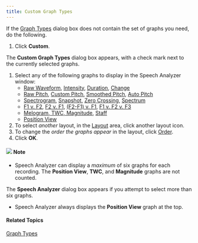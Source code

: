 ```yaml
---
title: Custom Graph Types
---
```


If the [Graph Types](types) dialog box does not contain the set of graphs you need, do the following.

1. Click **Custom**.

The **Custom Graph Types** dialog box appears, with a check mark next to the currently selected graphs.

1. Select any of the following graphs to display in the Speech Analyzer window:
   * [Raw Waveform](raw-waveform), [Intensity](intensity), [Duration](duration), [Change](change)
   * [Raw Pitch](raw-pitch), [Custom Pitch](custom-pitch), [Smoothed Pitch](smoothed-pitch), [Auto Pitch](auto-pitch)
   * [Spectrogram](spectrogram), [Snapshot](snapshot-spectrogram), [Zero Crossing](zero-crossing), [Spectrum](spectrum)
   * [F1 v. F2](f1-v-f2), [F2 v. F1](f2-v-f1), [(F2-F1) v. F1](f2-f1-v-f1), [F1 v. F2 v. F3](f1-v-f2-v-f3)
   * [Melogram, TWC, Magnitude](music/melogram), [Staff](music/staff)
   * [Position View](position-view)
1. To select *another* layout, in the [Layout](../layout) area, click another layout icon.
1. To change the *order the graphs appear* in the layout, click [Order](order).
1. Click **OK**.

#### ![](../../../../images/001.png) **Note**
- Speech Analyzer can display a *maximum* of six graphs for each recording. The **Position View**, **TWC**, and **Magnitude** graphs are not counted.

The **Speech Analyzer** dialog box appears if you attempt to select more than six graphs.

- Speech Analyzer always displays the **Position View** graph at the top.

#### **Related Topics**
[Graph Types](overview)

